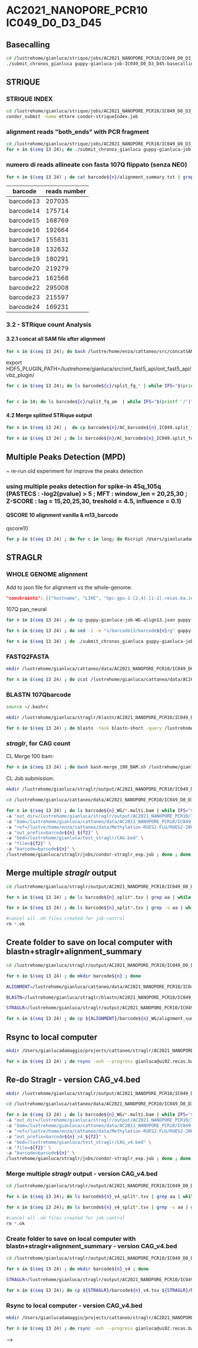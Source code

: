 # AC2021_NANOPORE_PCR10 IC049_D0_D3_D45

## Basecalling

```bash
cd /lustrehome/gianluca/strique/jobs/AC2021_NANOPORE_PCR10/IC049_D0_D3_D45/
./submit_chronos_gianluca guppy-gianluca-job-IC049_D0_D3_D45-basecalling.json
```

## STRIQUE

### STRIQUE INDEX

```bash
cd /lustrehome/gianluca/strique/jobs/AC2021_NANOPORE_PCR10/IC049_D0_D3_D45/
condor_submit -name ettore condor-striqueIndex.job
```

### alignment reads "both_ends" with PCR fragment

```bash
cd /lustrehome/gianluca/strique/jobs/AC2021_NANOPORE_PCR10/IC049_D0_D3_D45/
for n in $(seq 13 24); do ./submit_chronos_gianluca guppy-gianluca-job-IC049_D0_D3_D45-align${n}.json ; done
```

### numero di reads allineate con fasta 107Q flippato (senza NEO)

```bash
for n in $(seq 13 24) ; do cat barcode${n}/alignment_summary.txt | grep 107Q | wc -l ; done
```

|barcode |reads number|
|------|--------------|
| barcode13 | 207035  |
| barcode14 | 175714  |
| barcode15 | 168769  |
| barcode16 | 192664  |
| barcode17 | 155631  |
| barcode18 | 132632  |
| barcode19 | 180291  |
| barcode20 | 219279  |
| barcode21 | 162568  |
| barcode22 | 295008  |
| barcode23 | 215597  |
| barcode24 | 169231  |

### 3.2 - STRique count Analysis

#### 3.2.1 concat all SAM file after alignment

```bash
for n in $(seq 13 24); do bash /lustre/home/enza/cattaneo/src/concatSAM_split4STRique_PCR10.sh /lustre/home/enza/cattaneo/data/AC2021_NANOPORE_PCR10/IC049_D0_D3_D45/20211011_1734_MN29119_FAQ69893_dd2ad028/analysis/alignment/barcode${n} 107Q ; done
```

export HDF5_PLUGIN_PATH=/lustrehome/gianluca/src/ont_fast5_api/ont_fast5_api/vbz_plugin/

```bash
for c in $(seq 13 24); do ls barcode${c}/split_fq_* | while IFS="$(printf '/')" read -r f1 f2 ; do for n in 10 ; do condor_submit -name ettore -a "sam=/lustre/home/enza/cattaneo/data/AC2021_NANOPORE_PCR10/IC049_D0_D3_D45/20211011_1734_MN29119_FAQ69893_dd2ad028/analysis/alignment/barcode${c}/${f2}" -a "fofn=/lustre/home/enza/cattaneo/data/AC2021_NANOPORE_PCR10/IC049_D0_D3_D45/20211011_1734_MN29119_FAQ69893_dd2ad028/fast5/reads.fofn" -a "config=/lustre/home/enza/cattaneo/config_file/AC2021_NANOPORE_PCR10/HTT_config_AC2021_NANOPORE_PCR10_150_770bp_CAG.tsv" -a "output=/lustrehome/gianluca/strique/striqueOutput/AC2021_NANOPORE_PCR10/IC049_D0_D3_D45/barcode${c}/AC_barcode${c}_IC049.${f2}.qs10.150_770bp_CAG.tsv" -a "file=${f2}" -a "barcode=${c}" /lustrehome/gianluca/strique/jobs/AC2021_NANOPORE_PCR10/IC049_D0_D3_D45/condor-striqueCount_exp.job ; done ; done; done


for c in 14; do ls barcode${c}/split_fq_am  | while IFS="$(printf '/')" read -r f1 f2 ; do for n in 10 ; do condor_submit -name ettore -a "sam=/lustre/home/enza/cattaneo/data/AC2021_NANOPORE_PCR10/IC049_D0_D3_D45/20211011_1734_MN29119_FAQ69893_dd2ad028/analysis/alignment/barcode${c}/${f2}" -a "fofn=/lustre/home/enza/cattaneo/data/AC2021_NANOPORE_PCR10/IC049_D0_D3_D45/20211011_1734_MN29119_FAQ69893_dd2ad028/fast5/reads.fofn" -a "config=/lustre/home/enza/cattaneo/config_file/AC2021_NANOPORE_PCR10/HTT_config_AC2021_NANOPORE_PCR10_150_770bp_CAG.tsv" -a "output=/lustrehome/gianluca/strique/striqueOutput/AC2021_NANOPORE_PCR10/IC049_D0_D3_D45/barcode${c}/AC_barcode${c}_IC049.${f2}.qs10.150_770bp_CAG.tsv" -a "file=${f2}" -a "barcode=${c}" /lustrehome/gianluca/strique/jobs/AC2021_NANOPORE_PCR10/IC049_D0_D3_D45/condor-striqueCount_exp.job ; done ; done; done
```

#### 4.2 Merge splitted STRique output

```bash
for n in $(seq 13 24) ;  do cp barcode${n}/AC_barcode${n}_IC049.split_fq_aa.qs10.150_770bp_CAG.tsv barcode${n}/AC_barcode${n}_IC049.qs10.150_770bp_CAG.tsv ; done

for n in $(seq 13 24) ; do ls barcode${n}/AC_barcode${n}_IC049.split_fq_* | grep -v aa | while read line ; do cat $line | tail -n+2 >> barcode${n}/AC_barcode${n}_IC049.qs10.150_770bp_CAG.tsv ; done ; done
```

## Multiple Peaks Detection (MPD)

~ re-run old experiment for improve the peaks detection

### using multiple peaks detection for spike-in 45q_105q (PASTECS : -log2(pvalue) > 5 ; MFT : window_len = 20,25,30 ; Z-SCORE : lag = 15,20,25,30, treshold = 4.5, influence = 0.1)

#### QSCORE 10 alignment vanilla & m13_barcode

qscore10

```bash
for p in $(seq 13 24) ; do for c in long; do Rscript /Users/gianlucadamaggio/projects/cattaneo/docs/AC2021_NANOPORE_PCR10/peaksDetectComp_2021_PCR10.R -p AC2021_NANOPORE_barcode${p} -e '105' -l $c -m '15,16,17,18,19,20' -z '15,20,25,30' -s /Users/gianlucadamaggio/projects/cattaneo/striqueOutput/AC2021_NANOPORE_PCR10/D11_D25_D73_PAN_NEURAL_IC046/barcode${p}/AC_barcode${p}_diff3.qs10.150_770bp_CAG.tsv -a /Users/gianlucadamaggio/projects/cattaneo/docs/AC2021_NANOPORE_PCR10/alignment/D11_D25_D73_PAN_NEURAL_IC046/barcode${p}/alignment_summary.txt  -f /Users/gianlucadamaggio/Desktop/multiplePeaksDetector/multiplePeaksDetector_AC2021_NANOPORE_PCR10/D11_D25_D73_PAN_NEURAL_IC046/barcode${p}/ ; done ;done
```

## STRAGLR

### WHOLE GENOME alignment

Add to json file for alignment vs the whole-genome.

```json
"constraints": [["hostname", "LIKE", "hpc-gpu-1-[2,4]-[1-2].recas.ba.infn.it"]],
```

107Q pan_neural

```bash
for n in $(seq 13 24) ; do cp guppy-gianluca-job-WG-align13.json guppy-gianluca-job-WG-align${n}.json ; done

for n in $(seq 13 24) ; do sed -i -e "s/barcode13/barcode${n}/g" guppy-gianluca-job-WG-align${n}.json ; done

for n in $(seq 13 24) ; do ./submit_chronos_gianluca guppy-gianluca-job-WG-align${n}.json ; done
```

### FASTQ2FASTA

```bash
mkdir /lustrehome/gianluca/cattaneo/data/AC2021_NANOPORE_PCR10/IC049_D0_D3_D45/20211011_1734_MN29119_FAQ69893_dd2ad028/analysis/fastq2fasta

for n in $(seq 13 24) ; do zcat /lustrehome/gianluca/cattaneo/data/AC2021_NANOPORE_PCR10/IC049_D0_D3_D45/20211011_1734_MN29119_FAQ69893_dd2ad028/analysis/basecalling/pass/barcode${n}/*.fastq.gz | awk '{if(NR%4==1) {printf(">%s\n",substr($0,2));} else if(NR%4==2) print;}' > /lustrehome/gianluca/cattaneo/data/AC2021_NANOPORE_PCR10/IC049_D0_D3_D45/20211011_1734_MN29119_FAQ69893_dd2ad028/analysis/fastq2fasta/barcode${n}_allreads.fasta ; done
```

### BLASTN 107Qbarcode

```bash
source ~/.bashrc

mkdir /lustrehome/gianluca/straglr/blastn/AC2021_NANOPORE_PCR10/IC049_D0_D3_D45

for n in $(seq 13 24) ; do blastn -task blastn-short -query /lustrehome/gianluca/cattaneo/data/AC2021_NANOPORE_PCR10/IC049_D0_D3_D45/20211011_1734_MN29119_FAQ69893_dd2ad028/analysis/fastq2fasta/barcode${n}_allreads.fasta -subject /lustrehome/gianluca/straglr/barcode_fasta/barcode107Q.fa -outfmt 6 > /lustrehome/gianluca/straglr/blastn/AC2021_NANOPORE_PCR10/IC049_D0_D3_D45/barcode${n}_blastn_107Q.txt ; done
```

### *straglr*, for CAG count

CL Merge 100 bam:

```bash
for n in $(seq 13 24) ; do bash bash-merge_100_BAM.sh /lustrehome/gianluca/cattaneo/data/AC2021_NANOPORE_PCR10/IC049_D0_D3_D45/20211011_1734_MN29119_FAQ69893_dd2ad028/analysis/alignment/barcode${n}_WG ; done
```

CL Job submission:

```bash
mkdir /lustrehome/gianluca/straglr/output/AC2021_NANOPORE_PCR10/IC049_D0_D3_D45

cd /lustrehome/gianluca/cattaneo/data/AC2021_NANOPORE_PCR10/IC049_D0_D3_D45/20211011_1734_MN29119_FAQ69893_dd2ad028/analysis/alignment/

for n in $(seq 13 24) ; do ls barcode${n}_WG/*.multi.bam | while IFS="$(printf '/')" read -r f1 f2 ; do echo condor_submit -name ettore \
-a "out_dir=/lustrehome/gianluca/straglr/output/AC2021_NANOPORE_PCR10/IC049_D0_D3_D45/" \
-a "bam=/lustrehome/gianluca/cattaneo/data/AC2021_NANOPORE_PCR10/IC049_D0_D3_D45/20211011_1734_MN29119_FAQ69893_dd2ad028/analysis/alignment/barcode${n}_WG/${f2}" \
-a "ref=/lustre/home/enza/cattaneo/data/Methylation-RUES2-FLG/RUES2-20CAG/reference/GCA_000001405.15_GRCh38_no_alt_analysis_set.fna" \
-a "out_prefix=barcode${n}_${f2}" \
-a "bed=/lustrehome/gianluca/test_straglr/CAG.bed" \
-a "file=${f2}" \
-a "barcode=barcode${n}" \
/lustrehome/gianluca/straglr/jobs/condor-straglr_exp.job ; done ; done | less -S
```

## Merge multiple *straglr* output

```bash
cd /lustrehome/gianluca/straglr/output/AC2021_NANOPORE_PCR10/IC049_D0_D3_D45

for n in $(seq 13 24) ; do ls barcode${n}_split*.tsv | grep aa | while read file ; do cat ${file} > barcode${n}.tsv; done ; done

for n in $(seq 13 24) ; do ls barcode${n}_split*.tsv | grep -v aa | while read file ; do cat ${file} | grep -v "#" >> barcode${n}.tsv; done ; done

#cancel all .ok files created for job-control
rm *.ok
```

## Create folder to save on local computer with blastn+straglr+alignment_summary

```bash
cd /lustrehome/gianluca/straglr/output/AC2021_NANOPORE_PCR10/IC049_D0_D3_D45

for n in $(seq 13 24) ; do mkdir barcode${n} ; done

ALIGNMENT=/lustrehome/gianluca/cattaneo/data/AC2021_NANOPORE_PCR10/IC049_D0_D3_D45/20211011_1734_MN29119_FAQ69893_dd2ad028/analysis/alignment

BLASTN=/lustrehome/gianluca/straglr/blastn/AC2021_NANOPORE_PCR10/IC049_D0_D3_D45

STRAGLR=/lustrehome/gianluca/straglr/output/AC2021_NANOPORE_PCR10/IC049_D0_D3_D45

for n in $(seq 13 24) ; do cp ${ALIGNMENT}/barcode${n}_WG/alignment_summary.txt ${STRAGLR}/barcode${n}/ &&  cp ${BLASTN}/barcode${n}* ${STRAGLR}/barcode${n}/ &&  cp ${STRAGLR}/barcode${n}.tsv ${STRAGLR}/barcode${n}/ ; done 
```

## Rsync to local computer

```bash
mkdir /Users/gianlucadamaggio/projects/cattaneo/straglr/AC2021_NANOPORE_PCR10/IC049_D0_D3_D45/

for n in $(seq 13 24) ; do rsync -avh --progress gianluca@ui02.recas.ba.infn.it:/lustrehome/gianluca/straglr/output/AC2021_NANOPORE_PCR10/IC049_D0_D3_D45/barcode${n} /Users/gianlucadamaggio/projects/cattaneo/straglr/AC2021_NANOPORE_PCR10/IC049_D0_D3_D45/ ; done
```

## Re-do Straglr - version CAG_v4.bed

```bash
mkdir /lustrehome/gianluca/straglr/output/AC2021_NANOPORE_PCR10/IC049_D0_D3_D45

cd /lustrehome/gianluca/cattaneo/data/AC2021_NANOPORE_PCR10/IC049_D0_D3_D45/20211011_1734_MN29119_FAQ69893_dd2ad028/analysis/alignment/

for n in $(seq 13 24) ; do ls barcode${n}_WG/*.multi.bam | while IFS="$(printf '/')" read -r f1 f2 ; do echo condor_submit -name ettore \
-a "out_dir=/lustrehome/gianluca/straglr/output/AC2021_NANOPORE_PCR10/IC049_D0_D3_D45/" \
-a "bam=/lustrehome/gianluca/cattaneo/data/AC2021_NANOPORE_PCR10/IC049_D0_D3_D45/20211011_1734_MN29119_FAQ69893_dd2ad028/analysis/alignment/barcode${n}_WG/${f2}" \
-a "ref=/lustre/home/enza/cattaneo/data/Methylation-RUES2-FLG/RUES2-20CAG/reference/GCA_000001405.15_GRCh38_no_alt_analysis_set.fna" \
-a "out_prefix=barcode${n}_v4_${f2}" \
-a "bed=/lustrehome/gianluca/test_straglr/CAG_v4.bed" \
-a "file=${f2}" \
-a "barcode=barcode${n}" \
/lustrehome/gianluca/straglr/jobs/condor-straglr_exp.job ; done ; done | less -S
```

### Merge multiple *straglr* output - version CAG_v4.bed

```bash
cd /lustrehome/gianluca/straglr/output/AC2021_NANOPORE_PCR10/IC049_D0_D3_D45

for n in $(seq 13 24); do ls barcode${n}_v4_split*.tsv | grep aa | while read file ; do cat ${file} > barcode${n}_v4.tsv; done ; done

for n in $(seq 13 24); do ls barcode${n}_v4_split*.tsv | grep -v aa | while read file ; do cat ${file} | grep -v "#" >> barcode${n}_v4.tsv; done ; done

#cancel all .ok files created for job-control
rm *.ok
```

### Create folder to save on local computer with blastn+straglr+alignment_summary - version CAG_v4.bed

```bash
cd /lustrehome/gianluca/straglr/output/AC2021_NANOPORE_PCR10/IC049_D0_D3_D45

for n in $(seq 13 24) ; do mkdir barcode${n}_v4 ; done

STRAGLR=/lustrehome/gianluca/straglr/output/AC2021_NANOPORE_PCR10/IC049_D0_D3_D45

for n in $(seq 13 24); do cp ${STRAGLR}/barcode${n}_v4.tsv ${STRAGLR}/barcode${n}_v4/ ; done 
```

### Rsync to local computer - version CAG_v4.bed

```bash
mkdir /Users/gianlucadamaggio/projects/cattaneo/straglr/AC2021_NANOPORE_PCR10/IC049_D0_D3_D45/

for n in $(seq 13 24) ; do rsync -avh --progress gianluca@ui02.recas.ba.infn.it:/lustrehome/gianluca/straglr/output/AC2021_NANOPORE_PCR10/IC049_D0_D3_D45/barcode${n}_v4 /Users/gianlucadamaggio/projects/cattaneo/straglr/AC2021_NANOPORE_PCR10/IC049_D0_D3_D45/ ; done
```
-->